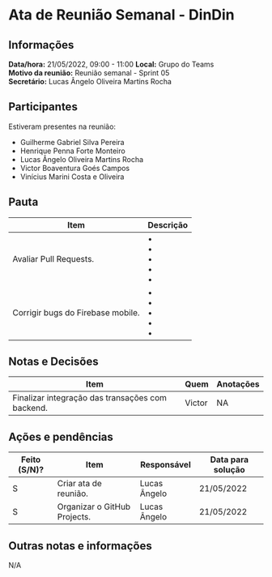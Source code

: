 # Ata de Reunião Semanal - DinDin

## Informações
**Data/hora:** 21/05/2022, 09:00 - 11:00
**Local:** Grupo do Teams  
**Motivo da reunião:** Reunião semanal - Sprint 05  
**Secretário:** Lucas Ângelo Oliveira Martins Rocha

## Participantes
Estiveram presentes na reunião:
- Guilherme Gabriel Silva Pereira
- Henrique Penna Forte Monteiro
- Lucas Ângelo Oliveira Martins Rocha
- Victor Boaventura Goés Campos
- Vinícius Marini Costa e Oliveira

## Pauta

Item | Descrição
---- | ----
Avaliar Pull Requests. | • <br>• <br>• <br>• <br>• 
Corrigir bugs do Firebase mobile. | • <br>• <br>• <br>• <br>• 

## Notas e Decisões
Item | Quem | Anotações |
---- | ---- | ---- |
Finalizar integração das transações com backend. | Victor  | NA |

## Ações e pendências
| Feito (S/N)? | Item | Responsável | Data para solução |
| ---- | ---- | ---- | ---- |
| S | Criar ata de reunião. | Lucas Ângelo | 21/05/2022 |
| S | Organizar o GitHub Projects. | Lucas Ângelo | 21/05/2022 |

## Outras notas e informações
N/A
